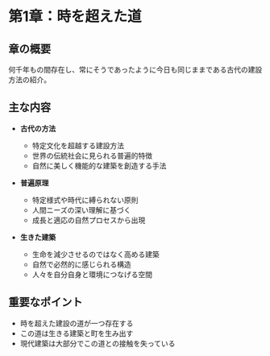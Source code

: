 # 第1章：時を超えた道

## 章の概要
何千年もの間存在し、常にそうであったように今日も同じままである古代の建設方法の紹介。

## 主な内容
- **古代の方法**
  - 特定文化を超越する建設方法
  - 世界の伝統社会に見られる普遍的特徴
  - 自然に美しく機能的な建築を創造する手法

- **普遍原理**
  - 特定様式や時代に縛られない原則
  - 人間ニーズの深い理解に基づく
  - 成長と適応の自然プロセスから出現

- **生きた建築**
  - 生命を減少させるのではなく高める建築
  - 自然で必然的に感じられる構造
  - 人々を自分自身と環境につなげる空間

## 重要なポイント
- 時を超えた建設の道が一つ存在する
- この道は生きる建築と町を生み出す
- 現代建築は大部分でこの道との接触を失っている